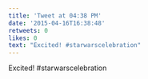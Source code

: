 ```yaml
---
title: 'Tweet at 04:38 PM'
date: '2015-04-16T16:38:48'
retweets: 0
likes: 0
text: "Excited! #starwarscelebration"
---
```

Excited! #starwarscelebration